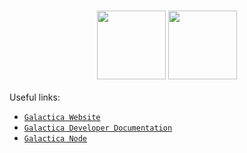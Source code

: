 <h3 align="center">
  <img
    src="https://raw.githubusercontent.com/Galactica-corp/.github/main/profile/galactica-light.png#gh-light-mode-only"
    height="110"
  />
  <img
    src="https://raw.githubusercontent.com/Galactica-corp/.github/main/profile/galactica-dark.png#gh-dark-mode-only"
    height="110"
  />
</h3>



Useful links:
- [`Galactica Website`](https://galactica.com)
- [`Galactica Developer Documentation`](https://docs.galactica.com/galactica-developer-documentation)
- [`Galactica Node`](https://github.com/Galactica-corp/galactica)


